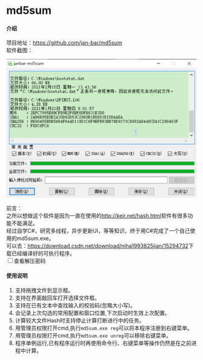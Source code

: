 # md5sum

#### 介绍
项目地址：<https://github.com/jan-bar/md5sum>  
软件截图：

![show001](show001.png)

前言：  
之所以想做这个软件是因为一直在使用的<http://keir.net/hash.html>软件有很多功能不能满足。  
经过自学C#，研究多线程，异步更新UI，等等知识，终于用C#完成了一个自己使用的md5sum.exe。  
可以去：<https://download.csdn.net/download/niha1993825jian/15294732>下载已经编译好的可执行程序。  
<label><input type="checkbox" onclick="answer('pass')"/>查看解压密码</label>  
<p id="pass" hidden>janbar</p>

#### 使用说明

1.  支持拖拽文件到显示框。
2.  支持在界面敲回车打开选择文件框。
3.  支持在已有文本中查找输入的校验码(忽略大小写)。
4.  会记录上次勾选的常用配置和窗口位置,下次启动时生效上次配置。
5.  计算较大文件Hash时支持停止计算打断进行中的任务。
6.  用管理员权限打开cmd,执行`md5sum.exe reg`可以将本程序注册到右键菜单。
7.  用管理员权限打开cmd,执行`md5sum.exe unreg`可以移除右键菜单。
8.  程序单例运行,已有程序运行时再使用命令行、右键菜单等操作仍然是在之前进程中计算。

<script>function answer(name){let t=document.getElementById(name);t.hidden=!t.hidden}</script>
